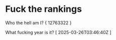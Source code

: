 # Fuck the rankings

Who the hell am I?
{ 12763322 }

What fucking year is it?
[ 2025-03-26T03:46:40Z ]
